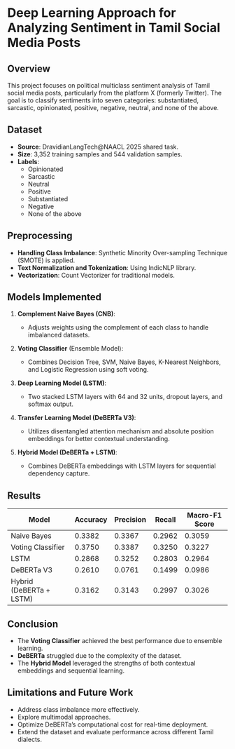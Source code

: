 # Deep Learning Approach for Analyzing Sentiment in Tamil Social Media Posts

## Overview
This project focuses on political multiclass sentiment analysis of Tamil social media posts, particularly from the platform X (formerly Twitter). The goal is to classify sentiments into seven categories: substantiated, sarcastic, opinionated, positive, negative, neutral, and none of the above.

## Dataset
- **Source**: DravidianLangTech@NAACL 2025 shared task.
- **Size**: 3,352 training samples and 544 validation samples.
- **Labels**:
  - Opinionated
  - Sarcastic
  - Neutral
  - Positive
  - Substantiated
  - Negative
  - None of the above

## Preprocessing
- **Handling Class Imbalance**: Synthetic Minority Over-sampling Technique (SMOTE) is applied.
- **Text Normalization and Tokenization**: Using IndicNLP library.
- **Vectorization**: Count Vectorizer for traditional models.

## Models Implemented
1. **Complement Naive Bayes (CNB)**:
   - Adjusts weights using the complement of each class to handle imbalanced datasets.

2. **Voting Classifier** (Ensemble Model):
   - Combines Decision Tree, SVM, Naive Bayes, K-Nearest Neighbors, and Logistic Regression using soft voting.

3. **Deep Learning Model (LSTM)**:
   - Two stacked LSTM layers with 64 and 32 units, dropout layers, and softmax output.

4. **Transfer Learning Model (DeBERTa V3)**:
   - Utilizes disentangled attention mechanism and absolute position embeddings for better contextual understanding.

5. **Hybrid Model (DeBERTa + LSTM)**:
   - Combines DeBERTa embeddings with LSTM layers for sequential dependency capture.

## Results
| Model                    | Accuracy | Precision | Recall | Macro-F1 Score |
|----------------|-----------|------------|---------|----------------|
| Naive Bayes      | 0.3382      | 0.3367         | 0.2962   | 0.3059                |
| Voting Classifier | 0.3750      | 0.3387         | 0.3250   | 0.3227                |
| LSTM                     | 0.2868      | 0.3252         | 0.2803   | 0.2964                |
| DeBERTa V3          | 0.2610      | 0.0761         | 0.1499   | 0.0986                |
| Hybrid (DeBERTa + LSTM) | 0.3162 | 0.3143 | 0.2997 | 0.3026 |

## Conclusion
- The **Voting Classifier** achieved the best performance due to ensemble learning.
- **DeBERTa** struggled due to the complexity of the dataset.
- The **Hybrid Model** leveraged the strengths of both contextual embeddings and sequential learning.

## Limitations and Future Work
- Address class imbalance more effectively.
- Explore multimodal approaches.
- Optimize DeBERTa’s computational cost for real-time deployment.
- Extend the dataset and evaluate performance across different Tamil dialects.

